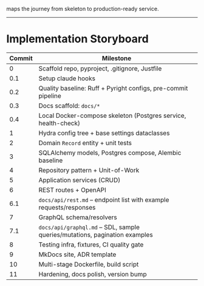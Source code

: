maps the journey from skeleton to production-ready service.

---
# Implementation Storyboard

| Commit | Milestone |
|--------|-----------|
| 0 | Scaffold repo, pyproject, .gitignore, Justfile |
| 0.1 | Setup claude hooks |
| 0.2 | Quality baseline: Ruff + Pyright configs, pre-commit pipeline |
| 0.3 | Docs scaffold: `docs/*`|
| 0.4 | Local Docker-compose skeleton (Postgres service, health-check) |
| 1 | Hydra config tree + base settings dataclasses |
| 2 | Domain `Record` entity + unit tests |
| 3 | SQLAlchemy models, Postgres compose, Alembic baseline |
| 4 | Repository pattern + Unit-of-Work |
| 5 | Application services (CRUD) |
| 6 | REST routes + OpenAPI |
| 6.1 | `docs/api/rest.md` – endpoint list with example requests/responses |
| 7 | GraphQL schema/resolvers |
| 7.1 | `docs/api/graphql.md` – SDL, sample queries/mutations, pagination examples |
| 8 | Testing infra, fixtures, CI quality gate |
| 9 | MkDocs site, ADR template |
| 10 | Multi-stage Dockerfile, build script |
| 11 | Hardening, docs polish, version bump |
